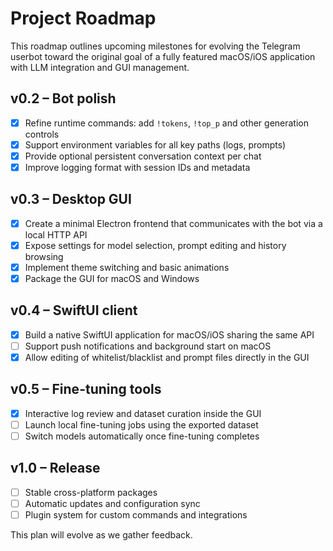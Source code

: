 # Project Roadmap

This roadmap outlines upcoming milestones for evolving the Telegram userbot toward the original goal of a fully featured macOS/iOS application with LLM integration and GUI management.

## v0.2 – Bot polish
- [x] Refine runtime commands: add `!tokens`, `!top_p` and other generation controls
- [x] Support environment variables for all key paths (logs, prompts)
- [x] Provide optional persistent conversation context per chat
- [x] Improve logging format with session IDs and metadata

## v0.3 – Desktop GUI
- [x] Create a minimal Electron frontend that communicates with the bot via a local HTTP API
- [x] Expose settings for model selection, prompt editing and history browsing
- [x] Implement theme switching and basic animations
- [x] Package the GUI for macOS and Windows

## v0.4 – SwiftUI client
- [x] Build a native SwiftUI application for macOS/iOS sharing the same API
- [ ] Support push notifications and background start on macOS
- [x] Allow editing of whitelist/blacklist and prompt files directly in the GUI

## v0.5 – Fine-tuning tools
- [x] Interactive log review and dataset curation inside the GUI
- [ ] Launch local fine-tuning jobs using the exported dataset
- [ ] Switch models automatically once fine-tuning completes

## v1.0 – Release
- [ ] Stable cross-platform packages
- [ ] Automatic updates and configuration sync
- [ ] Plugin system for custom commands and integrations

This plan will evolve as we gather feedback.
